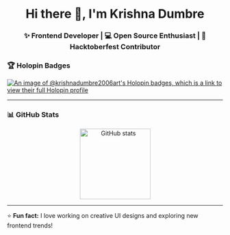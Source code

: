 <!-- 🌸 GITHUB PROFILE README FOR krishnadumbre2006-art -->

<h1 align="center">Hi there 👋, I'm Krishna Dumbre</h1>

<h3 align="center">✨ Frontend Developer | 💻 Open Source Enthusiast | 🌸 Hacktoberfest Contributor</h3>

### 🏆 Holopin Badges
[![An image of @krishnadumbre2006art's Holopin badges, which is a link to view their full Holopin profile](https://holopin.me/krishnadumbre2006art)](https://holopin.io/@krishnadumbre2006art)

---

### 📊 GitHub Stats

<p align="center">
  <img src="https://github-readme-stats.vercel.app/api?username=krishnadumbre2006-art&show_icons=true&theme=tokyonight" alt="GitHub stats" height="165" />
  
</p>

---

⭐ **Fun fact:** I love working on creative UI designs and exploring new frontend trends!

